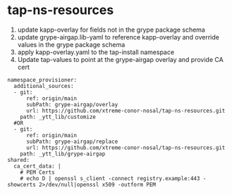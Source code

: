 # tap-ns-resources

1. update kapp-overlay for fields not in the grype package schema
2. update grype-airgap.lib-yaml to reference kapp-overlay and override values in the grype package schema
3. apply kapp-overlay.yaml to the tap-install namespace
4. Update tap-values to point at the grype-airgap overlay and provide CA cert
```
namespace_provisioner:
  additional_sources:
  - git:
      ref: origin/main
      subPath: grype-airgap/overlay
      url: https://github.com/xtreme-conor-nosal/tap-ns-resources.git
    path: _ytt_lib/customize
  #OR
  - git:
      ref: origin/main
      subPath: grype-airgap/replace
      url: https://github.com/xtreme-conor-nosal/tap-ns-resources.git
    path: _ytt_lib/grype-airgap
shared:
  ca_cert_data: |
    # PEM Certs
    # echo D | openssl s_client -connect registry.example:443 -showcerts 2>/dev/null|openssl x509 -outform PEM
```
